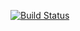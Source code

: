 [![Build Status](https://travis-ci.org/nicolasdiazn/Travis.svg?branch=master)](https://travis-ci.org/nicolasdiazn/Travis)

